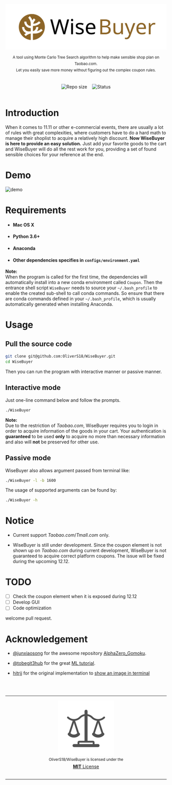 <div align="center">
    </br>
    <img src="doc/logo.svg" alt="WiseBuyer">
    <p>
        <sup>
            A tool using Monte Carlo Tree Search algorithm to help make sensible shop plan  on Taobao.com.
            </br>
            Let you easily save more money without figuring out the complex coupon rules.
        </sup>
    </p>
    </br>
    <img src="https://img.shields.io/github/repo-size/OliverS18/WiseBuyer?style=flat-square" alt="Repo size">
    <span>&nbsp;&nbsp;</span>
    <img src="https://img.shields.io/badge/status-developing-yellowgreen?style=flat-square" alt="Status">
    <!--
        </br>
        </br>
        <img src="https://img.shields.io/badge/-中文-red?style=for-the-badge">
    -->
    </br></br>
</div>

# Introduction

When it comes to 11.11 or other e-commercial events, there are usually a lot of rules with great complexities, where customers have to do a hard math to manage their shoplist to acquire a relatively high discount. **Now WiseBuyer is here to provide an easy solution.** Just add your favorite goods to the cart and WiseBuyer will do all the rest work for you, providing a set of found sensible choices for your reference at the end.

# Demo

![demo](doc/demo.gif "demo")

# Requirements

- #### Mac OS X

- #### Python 3.6+

- #### Anaconda

- #### Other dependencies specifies in `configs/environment.yaml`

**Note:**  
When the program is called for the first time, the dependencies will automatically install into a new conda environment called `Coupon`. Then the entrance shell script `WiseBuyer` needs to source your `~/.bash_profile` to enable the created sub-shell to call conda commands. So ensure that there are conda commands defined in your `~/.bash_profile`, which is usually automatically generated when installing Anaconda.

# Usage

## Pull the source code

```bash
git clone git@github.com:OliverS18/WiseBuyer.git
cd WiseBuyer
```

Then you can run the program with interactive manner or passive manner.

## Interactive mode

Just one-line command below and follow the prompts.

```bash
./WiseBuyer
```

**Note:**  
Due to the restriction of *Taobao.com*, WiseBuyer requires you to login in order to acquire information of the goods in your cart. Your authentication is **guaranteed** to be used **only** to acquire no more than necessary information and also will **not** be preserved for other use.

## Passive mode

WiseBuyer also allows argument passed from terminal like:

```bash
./WiseBuyer -l -b 1600
```

The usage of supported arguments can be found by:

```bash
./WiseBuyer -h
```

# Notice

- Current support *Taobao.com*/*Tmall.com* only.

- WiseBuyer is still under development. Since the coupon element is not shown up on *Taobao.com* during current development, WiseBuyer is not guaranteed to acquire correct platform coupons. The issue will be fixed during the upcoming 12.12.

# TODO

- [ ] Check the coupon element when it is exposed during 12.12
- [ ] Develop GUI
- [ ] Code optimization

welcome pull request.

# Acknowledgement

- [@junxiaosong](https://github.com/junxiaosong "junxiaosong's personal page") for the awesome repository [AlphaZero_Gomoku](https://github.com/junxiaosong/AlphaZero_Gomoku "Repository URL").

- [@tobegit3hub](https://github.com/tobegit3hub "tobegit3hub's personal page") for the great [ML tutorial](https://github.com/tobegit3hub/ml_implementation "Repository URL").

- [hitrjj](https://me.csdn.net/u014636245 "hitrjj's blog") for the original implementation to [show an image in terminal](https://blog.csdn.net/u014636245/article/details/83661559, "Blog URL")

&nbsp;  
&nbsp;  

---

<div align='center'>
    <img src='doc/license.svg' alt='license logo'>
    </br>
    <sup>OliverS18/WiseBuyer is licensed under the</sup>
    </br>
    <a href='LICENSE'><b>MIT</b> License</a>
    </br>
    </br>
</div>

---
